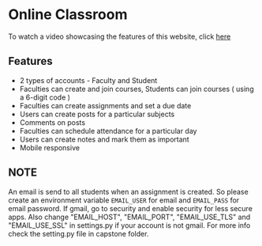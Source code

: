 # Online Classroom

To watch a video showcasing the features of this website, click [here](https://youtu.be/ZoIO-Ewe1AM)

## Features
* 2 types of accounts - Faculty and Student
* Faculties can create and join courses, Students can join courses ( using a 6-digit code )
* Faculties can create assignments and set a due date
* Users can create posts for a particular subjects
* Comments on posts
* Faculties can schedule attendance for a particular day
* Users can create notes and mark them as important
* Mobile responsive

## NOTE
An email is send to all students when an assignment is created. So please create an environment variable `EMAIL_USER` for email and `EMAIL_PASS` for email password. If gmail, go to security and enable security for less secure apps. Also change "EMAIL_HOST", "EMAIL_PORT", "EMAIL_USE_TLS" and "EMAIL_USE_SSL" in settings.py if your account is not gmail. For more info check the setting.py file in capstone folder.
